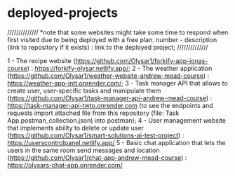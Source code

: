 # deployed-projects

//////////////
*note that some websites might take some time to respond when first visited due to being deployed with a free plan.
number - description (link to repository if it exists) : link to the deployed project;
//////////////

1 - The recipe website (https://github.com/Olysar1/forkify-app-jonas-course) : https://forkify-olysar.netlify.app/;
2 - The weather application (https://github.com/Olysar1/weather-website-andrew-mead-course) : https://weather-app-intt.onrender.com/;
3 - Task manager API that allows to create user, user-specific tasks and manipulate them (https://github.com/Olysar1/task-manager-api-andrew-mead-course) : https://task-manager-api-twto.onrender.com (to see the endpoints and requests import attached file from this repository (file: Task App.postman_collection.json) into postman);
4 - User management website that implements ability to delete or update user (https://github.com/Olysar1/smart-solutions-ai-test-project) : https://userscontrolpanel.netlify.app/
5 - Basic chat application that lets the users in the same room send messages and location (https://github.com/Olysar1/chat-app-andrew-mead-course) : https://olysars-chat-app.onrender.com/
